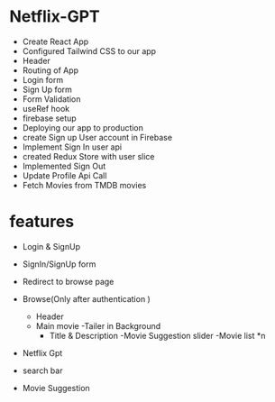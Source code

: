 # Netflix-GPT

- Create React App
- Configured Tailwind CSS to our app
- Header
- Routing of App
- Login form
- Sign Up form
- Form Validation
- useRef hook
- firebase setup
- Deploying our app to production
- create Sign up User account in Firebase
- Implement Sign In user api
- created Redux Store with user slice
- Implemented Sign Out
- Update Profile Api Call
- Fetch Movies from TMDB movies


# features
- Login & SignUp
 - SignIn/SignUp form
 - Redirect to browse page 
- Browse(Only after authentication )
   - Header
   - Main movie
     -Tailer in Background
     - Title & Description
     -Movie Suggestion slider
       -Movie list  *n 

- Netflix Gpt
 - search bar
 - Movie Suggestion
    
